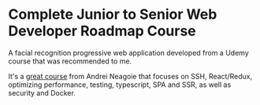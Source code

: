 # Complete Junior to Senior Web Developer Roadmap Course

A facial recognition progressive web application developed from a Udemy course that was recommended to me.  

It's a [great course](https://www.udemy.com/the-complete-junior-to-senior-web-developer-roadmap/ "Complete Junior to Senior Web Developer Roadmap") from Andrei Neagoie that focuses on SSH, React/Redux, optimizing performance, testing, typescript, SPA and SSR, as well as security and Docker.
